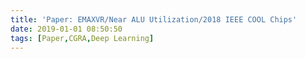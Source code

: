 ```yaml
---
title: 'Paper: EMAXVR/Near ALU Utilization/2018 IEEE COOL Chips'
date: 2019-01-01 08:50:50
tags: [Paper,CGRA,Deep Learning]
---
```



